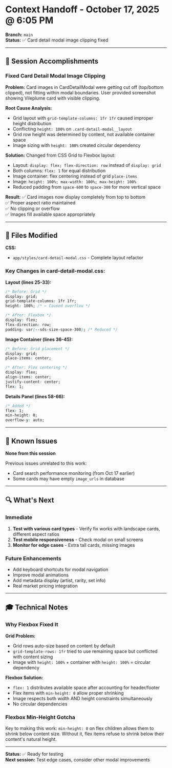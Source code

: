# Context Handoff - October 17, 2025 @ 6:05 PM

**Branch:** `main`  
**Status:** ✅ Card detail modal image clipping fixed

---

## 🎯 Session Accomplishments

### Fixed Card Detail Modal Image Clipping

**Problem:** Card images in CardDetailModal were getting cut off (top/bottom clipped), not fitting within modal boundaries. User provided screenshot showing Vileplume card with visible clipping.

**Root Cause Analysis:**
- Grid layout with `grid-template-columns: 1fr 1fr` caused improper height distribution
- Conflicting `height: 100%` on `.card-detail-modal__layout` 
- Grid row height was determined by content, not available container space
- Image sizing with `height: 100%` created circular dependency

**Solution:**
Changed from CSS Grid to Flexbox layout:
- Layout: `display: flex; flex-direction: row` instead of `display: grid`
- Both columns: `flex: 1` for equal distribution
- Image container: flex centering instead of grid `place-items`
- Image: `height: 100%; max-width: 100%; max-height: 100%`
- Reduced padding from `space-600` to `space-300` for more vertical space

**Result:**
✅ Card images now display completely from top to bottom  
✅ Proper aspect ratio maintained  
✅ No clipping or overflow  
✅ Images fill available space appropriately

---

## 📁 Files Modified

**CSS:**
- `app/styles/card-detail-modal.css` - Complete layout refactor

### Key Changes in card-detail-modal.css:

**Layout (lines 25-33):**
```css
/* Before: Grid */
display: grid;
grid-template-columns: 1fr 1fr;
height: 100%; /* ← Caused overflow */

/* After: Flexbox */
display: flex;
flex-direction: row;
padding: var(--sds-size-space-300); /* Reduced */
```

**Image Container (lines 36-45):**
```css
/* Before: Grid placement */
display: grid;
place-items: center;

/* After: Flex centering */
display: flex;
align-items: center;
justify-content: center;
flex: 1;
```

**Details Panel (lines 58-66):**
```css
/* Added */
flex: 1;
min-height: 0;
overflow-y: auto;
```

---

## 🐛 Known Issues

**None from this session**

Previous issues unrelated to this work:
- Card search performance monitoring (from Oct 17 earlier)
- Some cards may have empty `image_urls` in database

---

## 🔍 What's Next

### Immediate
1. **Test with various card types** - Verify fix works with landscape cards, different aspect ratios
2. **Test mobile responsiveness** - Check modal on small screens
3. **Monitor for edge cases** - Extra tall cards, missing images

### Future Enhancements
- Add keyboard shortcuts for modal navigation
- Improve modal animations
- Add metadata display (artist, rarity, set info)
- Real market pricing integration

---

## 🎓 Technical Notes

### Why Flexbox Fixed It

**Grid Problem:**
- Grid rows auto-size based on content by default
- `grid-template-rows: 1fr` tried to use remaining space but conflicted with content sizing
- Image with `height: 100%` + container with `height: 100%` = circular dependency

**Flexbox Solution:**
- `flex: 1` distributes available space after accounting for header/footer
- Flex items with `min-height: 0` allow proper shrinking
- Image respects both width AND height constraints simultaneously
- No circular dependencies

### Flexbox Min-Height Gotcha

Key to making this work: `min-height: 0` on flex children allows them to shrink below content size. Without it, flex items refuse to shrink below their content's natural height.

---

**Status:** ✅ Ready for testing  
**Next session:** Test edge cases, consider other modal improvements


